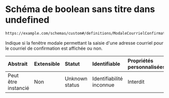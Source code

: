 # Schéma de boolean sans titre dans undefined

```txt
https://example.com/schemas/custom#/definitions/ModaleCourrielConfirmation/properties/actif
```

Indique si la fenêtre modale permettant la saisie d'une adresse courriel pour le courriel de confirmation est affichée ou non.

| Abstrait            | Extensible | Statut         | Identifiable             | Propriétés personnalisées | Propriétés Additionnelles | Limites d'accès | Défini dans                                                                        |
| :------------------ | :--------- | :------------- | :----------------------- | :------------------------ | :------------------------ | :-------------- | :--------------------------------------------------------------------------------- |
| Peut être instancié | Non        | Unknown status | Identifiabilité inconnue | Interdit                  | Autorisé                  | aucun           | [FRW.form.schema.json\*](../out/FRW.form.schema.json "ouvrir le schéma d'origine") |
